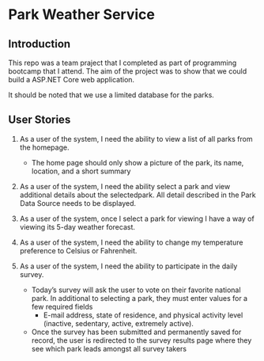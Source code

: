 # Park Weather Service

## Introduction
This repo was a team praject that I completed as part of programming bootcamp that I attend. The aim of the project was to show that 
we could build a ASP.NET Core web application.  

It should be noted that we use a limited database for the parks.

## User Stories

1. As a user of the  system, I need the ability to view a list of all parks from the homepage.
	- The home page should only show a picture of the park, its name, location, and a short summary
2. As a user of the system, I need the ability select a park and view additional details about the selectedpark. All detail described in the Park Data Source needs to be displayed.

3. As a user of the system, once I select a park for viewing I have a way of viewing its 5-day weather forecast. 

4. As a user of the system, I need the ability to change my temperature preference to Celsius or Fahrenheit. 

5. As a user of the system, I need the ability to participate in the daily survey.
	- Today’s survey will ask the user to vote on their favorite national park. In additional to selecting a park, they must enter values for a few required fields
		- E-mail address, state of residence, and physical activity level (inactive, sedentary, active, extremely active).
	- Once the survey has been submitted and permanently saved for record, the user is redirected to the survey results page where they see which park leads amongst all survey takers
